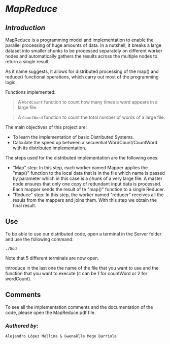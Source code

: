 # *MapReduce*
## *Introduction*

MapReduce is a programming model and implementation to enable the parallel processing of huge amounts of data. In a nutshell, it breaks a large dataset into smaller chunks to be processed separately on different worker nodes and automatically gathers the results across the multiple nodes to return a single result. 

As it name suggests, it allows for distributed processing of the map() and reduce() functional operations, which carry out most of the programming logic. 

Functions implemented:
> A `WordCount` function to count how many times a word appears in a large file.

> A `CountWord` function to count the total number of words of a large file.

The main objectives of this project are:
* To learn the implementation of basic Distributed Systems.
* Calculate the speed up between a secuential WordCount/CountWord with its distributed implementation.

The steps used for the distributed implementation are the following ones:
* "Map" step: In this step, each worker named Mapper applies the "map()" function to the local data that is in the file which name is passed by parameter which in this case is a chunk of a very large file. A master node ensures that only one copy of redundant input data is processed. Each mapper sends the result of te "map()" function to a single Reducer.
* "Reduce" step: In this step, the worker named "reducer" receives all the resuls from the mappers and joins them. With this step we obtain the final result.


## Use
To be able to use our distributed code, open a terminal in the Server folder and use the following command:
```
./God 
```
Note that 5 different terminals are now open. 

Introduce in the last one the name of the file that you want to use and the function that you want to execute (it can be 1 for countWord or 2 for wordCount).

## Comments
To see all the implementation comments and the documentation of the code, please open the MapReduce.pdf file.

### *Authored by:*
```
Alejandro López Mellina & Gwenaëlle Mege Barriola
```
